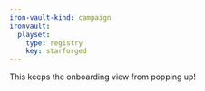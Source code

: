 ```yaml
---
iron-vault-kind: campaign
ironvault:
  playset:
    type: registry
    key: starforged
---
```

This keeps the onboarding view from popping up!